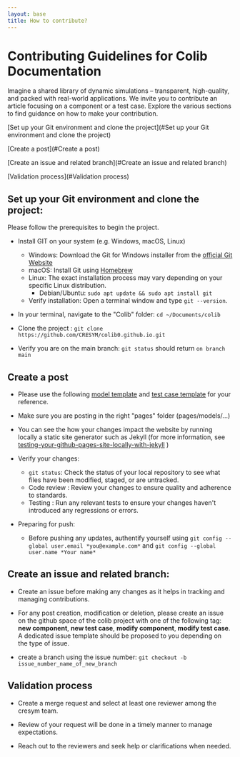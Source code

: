 ```yaml
---
layout: base
title: How to contribute?
---
```


# Contributing Guidelines for Colib Documentation

Imagine a shared library of dynamic simulations – transparent, high-quality, and packed with real-world applications. We invite you to contribute an article focusing on a component or a test case. Explore the various sections to find guidance on how to make your contribution.  

[Set up your Git environment and clone the project](#Set up your Git environment and clone the project)

[Create a post](#Create a post)

[Create an issue and related branch](#Create an issue and related branch)

[Validation process](#Validation process)

## Set up your Git environment and clone the project: <a id="Set up your Git environment and clone the project:"></a>

Please follow the prerequisites to begin the project. 

- Install GIT on your system (e.g. Windows, macOS, Linux)
    - Windows: Download the Git for Windows installer from the [official Git Website](https://git-scm.com/download/win) 
    - macOS: Install Git using [Homebrew](https://brew.sh/)
    - Linux: The exact installation process may vary depending on your specific Linux distribution.
        - Debian/Ubuntu: `sudo apt update && sudo apt install git`
    - Verify installation: Open a terminal window and type `git --version`.

- In your terminal, navigate to the "Colib" folder: `cd ~/Documents/colib`

- Clone the project : `git clone https://github.com/CRESYM/colib0.github.io.git`

- Verify you are on the main branch: `git status` should return `on branch main`


## Create a post <a id="Create a post"></a>

- Please use the following [model template]({{site.baseurl}}/pages/templates/modelTemplate) and [test case template]({{site.baseurl}}/pages/templates/testCaseTemplate) for your reference.
- Make sure you are posting in the right "pages" folder (pages/models/...)

- You can see the how your changes impact the website by running locally a static site generator such as Jekyll (for more information, see [testing-your-github-pages-site-locally-with-jekyll](https://docs.github.com/fr/pages/setting-up-a-github-pages-site-with-jekyll/testing-your-github-pages-site-locally-with-jekyll) )

- Verify your changes: 
    - `git status`: Check the status of your local repository to see what files have been modified, staged, or are untracked.
    - Code review : Review your changes to ensure quality and adherence to standards.
    - Testing     : Run any relevant tests to ensure your changes haven't introduced any regressions or errors.
- Preparing for push:
    - Before pushing any updates, authentify yourself using `git config --global user.email *you@example.com*` and `git config --global user.name *Your name*`


## Create an issue and related branch: <a id="Create an issue and related branch"></a>

- Create an issue before making any changes as it helps in tracking and managing contributions. 
  
- For any post creation, modification or deletion, please create an issue on the github space of the colib project with one of the following tag: **new component**, **new test case**, **modify component**, **modify test case**. A dedicated issue template should be proposed to you depending on the type of issue.
    
- create a branch using the issue number: `git checkout -b issue_number_name_of_new_branch`



## Validation process <a id="Validation process"></a>

- Create a merge request and select at least one reviewer among the cresym team. 

- Review of your request will be done in a timely manner to manage expectations. 
- Reach out to the reviewers and seek help or clarifications when needed. 






